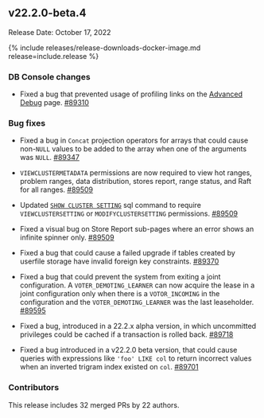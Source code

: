 ## v22.2.0-beta.4

Release Date: October 17, 2022

{% include releases/release-downloads-docker-image.md release=include.release %}

<h3 id="v22-2-0-beta-4-db-console-changes">DB Console changes</h3>

- Fixed a bug that prevented usage of profiling links on the [Advanced Debug](/docs/{{site.versions["stable"]}}/ui-debug-pages.html) page. [#89310][#89310]

<h3 id="v22-2-0-beta-4-bug-fixes">Bug fixes</h3>

- Fixed a bug in `Concat` projection operators for arrays that could cause non-`NULL` values to be added to the array when one of the arguments was `NULL`. [#89347][#89347]
- `VIEWCLUSTERMETADATA` permissions are now required to view hot ranges, problem ranges, data distribution, stores report, range status, and Raft for all ranges.  [#89509][#89509]
- Updated [`SHOW CLUSTER SETTING`](/docs/{{site.versions["stable"]}}/show-cluster-setting.html) sql command to require `VIEWCLUSTERSETTING` or `MODIFYCLUSTERSETTING` permissions. [#89509][#89509]
- Fixed a visual bug on Store Report sub-pages where an error shows an infinite spinner only. [#89509][#89509]
- Fixed a bug that could cause a failed upgrade if tables created by userfile storage have invalid foreign key constraints. [#89370][#89370]
- Fixed a bug that could prevent the system from exiting a joint configuration. A `VOTER_DEMOTING_LEARNER` can now acquire the lease in a joint configuration only when there is a `VOTOR_INCOMING` in the configuration and the `VOTER_DEMOTING_LEARNER` was the last leaseholder. [#89595][#89595]

- Fixed a bug, introduced in a 22.2.x alpha version, in which uncommitted privileges could be cached if a transaction is rolled back. [#89718][#89718]

- Fixed a bug introduced in a v22.2.0 beta version, that could cause queries with expressions like `'foo' LIKE col` to return incorrect values when an inverted trigram index existed on `col`. [#89701][#89701]

<h3 id="v22-2-0-beta-4-contributors">Contributors</h3>

This release includes 32 merged PRs by 22 authors.

[#89310]: https://github.com/cockroachdb/cockroach/pull/89310
[#89347]: https://github.com/cockroachdb/cockroach/pull/89347
[#89370]: https://github.com/cockroachdb/cockroach/pull/89370
[#89509]: https://github.com/cockroachdb/cockroach/pull/89509
[#89521]: https://github.com/cockroachdb/cockroach/pull/89521
[#89595]: https://github.com/cockroachdb/cockroach/pull/89595
[#89701]: https://github.com/cockroachdb/cockroach/pull/89701
[#89718]: https://github.com/cockroachdb/cockroach/pull/89718
[#89775]: https://github.com/cockroachdb/cockroach/pull/89775
